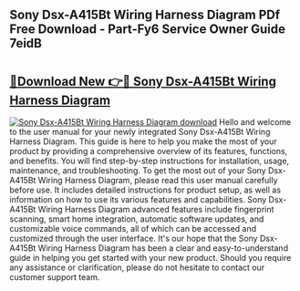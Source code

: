 ## Sony Dsx-A415Bt Wiring Harness Diagram PDf Free Download - Part-Fy6 Service Owner Guide 7eidB

# <h2><a href="http://dfrv1p.blite.top/?on=Sony+Dsx-A415Bt+Wiring+Harness+Diagram">🔗Download New 👉🔴 Sony Dsx-A415Bt Wiring Harness Diagram</a></h2>

[![Sony Dsx-A415Bt Wiring Harness Diagram download](https://i.imgur.com/lujVjoI.png)](http://dfrv1p.blite.top/?on=Sony+Dsx-A415Bt+Wiring+Harness+Diagram)
Hello and welcome to the user manual for your newly integrated Sony Dsx-A415Bt Wiring Harness Diagram. This guide is here to help you make the most of your product by providing a comprehensive overview of its features, functions, and benefits. You will find step-by-step instructions for installation, usage, maintenance, and troubleshooting. To get the most out of your Sony Dsx-A415Bt Wiring Harness Diagram, please read this user manual carefully before use. It includes detailed instructions for product setup, as well as information on how to use its various features and capabilities. Sony Dsx-A415Bt Wiring Harness Diagram advanced features include fingerprint scanning, smart home integration, automatic software updates, and customizable voice commands, all of which can be accessed and customized through the user interface. It's our hope that the Sony Dsx-A415Bt Wiring Harness Diagram has been a clear and easy-to-understand guide in helping you get started with your new product. Should you require any assistance or clarification, please do not hesitate to contact our customer support team.
